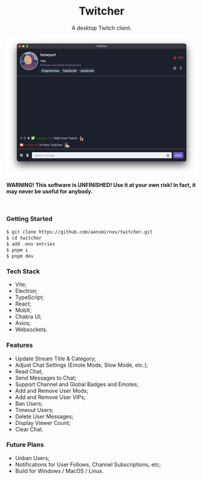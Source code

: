 <p align="center">
	<h1 align="center"><b>Twitcher</b></h1>
	<p align="center">
		A desktop Twitch client.
    <br />
    <p align="center">
        <img src="/assets/twicher.png" alt="Logo">
    </p>
    <b>WARNING! This software is UNFINISHED! Use it at your own risk! In fact, it may never be useful for anybody.</b>
  </p>
  <br />
</p>

### Getting Started

```console
$ git clone https://github.com/aansmirnov/twitcher.git
$ cd twitcher
$ add .env entries
$ pnpm i 
$ pnpm dev
```

### Tech Stack

- Vite;
- Electron;
- TypeScript;
- React;
- MobX;
- Chakra UI;
- Axios;
- Websockets.

### Features

- Update Stream Title & Category;
- Adjust Chat Settings (Emote Mode, Slow Mode, etc.);
- Read Chat;
- Send Messages to Chat;
- Support Channel and Global Badges and Emotes;
- Add and Remove User Mods;
- Add and Remove User VIPs;
- Ban Users;
- Timeout Users;
- Delete User Messages;
- Display Viewer Count;
- Clear Chat.

### Future Plans

- Unban Users;
- Notifications for User Follows, Channel Subscriptions, etc;
- Build for Windows / MacOS / Linux.